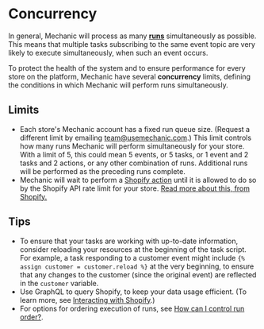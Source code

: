 # Concurrency

In general, Mechanic will process as many [**runs**](./) simultaneously as possible. This means that multiple tasks subscribing to the same event topic are very likely to execute simultaneously, when such an event occurs.

To protect the health of the system and to ensure performance for every store on the platform, Mechanic have several **concurrency** limits, defining the conditions in which Mechanic will perform runs simultaneously.

## Limits

* Each store's Mechanic account has a fixed run queue size. (Request a different limit by emailing team@usemechanic.com.) This limit controls how many runs Mechanic will perform simultaneously for your store. With a limit of 5, this could mean 5 events, or 5 tasks, or 1 event and 2 tasks and 2 actions, or any other combination of runs. Additional runs will be performed as the preceding runs complete.
* Mechanic will wait to perform a [Shopify action](../actions/integrations/shopify.md) until it is allowed to do so by the Shopify API rate limit for your store. [Read more about this, from Shopify.](https://help.shopify.com/en/api/getting-started/understanding-api-rate-limits)

## Tips

* To ensure that your tasks are working with up-to-date information, consider reloading your resources at the beginning of the task script. For example, a task responding to a customer event might include `{% assign customer = customer.reload %}` at the very beginning, to ensure that any changes to the customer (since the original event) are reflected in the `customer` variable.
* Use GraphQL to query Shopify, to keep your data usage efficient. (To learn more, see [Interacting with Shopify](../shopify/).)
* For options for ordering execution of runs, see [How can I control run order?](https://docs.usemechanic.com/article/444-how-can-i-control-run-order).
